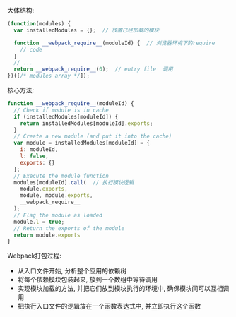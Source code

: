 <!--
 * @Author: Zzceaon
 * @Date: 2020-07-26 20:09:14
 * @LastEditTime: 2020-07-26 20:22:50
 * @LastEditors: Please set LastEditors
 * @Description: In User Settings Edit
 * @FilePath: \Course\Webpack\demo\require.md
--> 
大体结构:
```js
(function(modules) {
  var installedModules = {};  // 放置已经加载的模块

  function __webpack_require__(moduleId) {  // 浏览器环境下的require
    // code
  }
  // ...
  return __webpack_require__(0);  // entry file  调用
})([/* modules array */]);
```

核心方法:
```js
function __webpack_require__(moduleId) {
  // Check if module is in cache
  if (installedModules[moduleId]) {
    return installedModules[moduleId].exports;
  }
  // Create a new module (and put it into the cache)
  var module = installedModules[moduleId] = {
    i: moduleId,
    l: false,
    exports: {}
  };
  // Execute the module function
  modules[moduleId].call(  // 执行模块逻辑
    module.exports,
    module, module.exports,
    __webpack_require__
  );
  // Flag the module as loaded
  module.l = true;
  // Return the exports of the module
  return module.exports
}
```

Webpack打包过程:
  - 从入口文件开始, 分析整个应用的依赖树
  - 将每个依赖模块包装起来, 放到一个数组中等待调用
  - 实现模块加载的方法, 并把它们放到模块执行的环境中, 确保模块间可以互相调用
  - 把执行入口文件的逻辑放在一个函数表达式中, 并立即执行这个函数